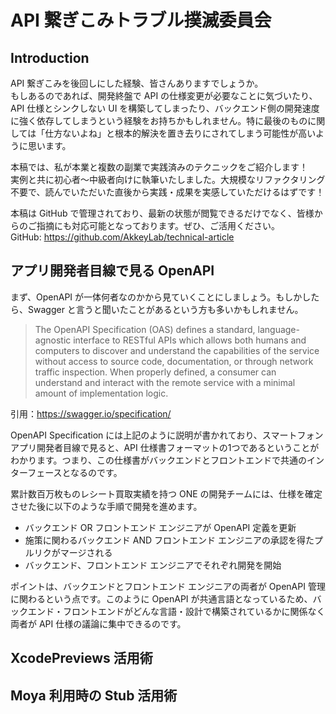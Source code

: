 # API 繋ぎこみトラブル撲滅委員会

## Introduction
API 繋ぎこみを後回しにした経験、皆さんありますでしょうか。  
もしあるのであれば、開発終盤で API の仕様変更が必要なことに気づいたり、API 仕様とシンクしない UI を構築してしまったり、バックエンド側の開発速度に強く依存してしまうという経験をお持ちかもしれません。特に最後のものに関しては「仕方ないよね」と根本的解決を置き去りにされてしまう可能性が高いように思います。

本稿では、私が本業と複数の副業で実践済みのテクニックをご紹介します！  
実例と共に初心者〜中級者向けに執筆いたしました。大規模なリファクタリング不要で、読んでいただいた直後から実践・成果を実感していただけるはずです！

本稿は GitHub で管理されており、最新の状態が閲覧できるだけでなく、皆様からのご指摘にも対応可能となっております。ぜひ、ご活用ください。  
GitHub: https://github.com/AkkeyLab/technical-article

## アプリ開発者目線で見る OpenAPI
まず、OpenAPI が一体何者なのかから見ていくことにしましょう。もしかしたら、Swagger と言うと聞いたことがあるという方も多いかもしれません。

> The OpenAPI Specification (OAS) defines a standard, language-agnostic interface to RESTful APIs which allows both humans and computers to discover and understand the capabilities of the service without access to source code, documentation, or through network traffic inspection. When properly defined, a consumer can understand and interact with the remote service with a minimal amount of implementation logic.

引用：https://swagger.io/specification/

OpenAPI Specification には上記のように説明が書かれており、スマートフォンアプリ開発者目線で見ると、API 仕様書フォーマットの1つであるということがわかります。つまり、この仕様書がバックエンドとフロントエンドで共通のインターフェースとなるのです。

累計数百万枚ものレシート買取実績を持つ ONE の開発チームには、仕様を確定させた後に以下のような手順で開発を進めます。

- バックエンド OR フロントエンド エンジニアが OpenAPI 定義を更新
- 施策に関わるバックエンド AND フロントエンド エンジニアの承認を得たプルリクがマージされる
- バックエンド、フロントエンド エンジニアでそれぞれ開発を開始

ポイントは、バックエンドとフロントエンド エンジニアの両者が OpenAPI 管理に関わるという点です。このように OpenAPI が共通言語となっているため、バックエンド・フロントエンドがどんな言語・設計で構築されているかに関係なく両者が API 仕様の議論に集中できるのです。

## XcodePreviews 活用術
## Moya 利用時の Stub 活用術